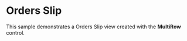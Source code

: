 Orders Slip
=============

This sample demonstrates a Orders Slip view created with the **MultiRow** control.